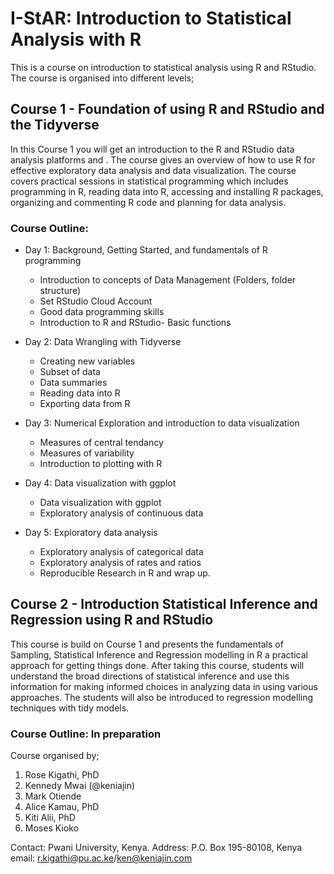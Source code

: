 # I-StAR: Introduction to Statistical Analysis with R
This is a course on introduction to statistical analysis using R and RStudio. The course is organised into different levels;

## Course 1 - Foundation of using R and RStudio and the Tidyverse

In this Course 1 you will get an introduction to the R and RStudio data analysis platforms and . 
The course gives an overview of how to use R for effective exploratory data analysis and data visualization.
The course covers practical sessions in statistical programming which includes programming in R, reading data into R, 
accessing and installing R packages, organizing and commenting R code and planning for data analysis. 

### Course Outline:

 - Day 1: Background, Getting Started, and  fundamentals of R programming

	- Introduction to concepts of Data Management (Folders, folder structure) 
	- Set RStudio Cloud Account 
	- Good data programming skills 
	- Introduction to R and RStudio- Basic functions 

 - Day 2: Data Wrangling with Tidyverse 

	- Creating new variables
	- Subset of data
	- Data summaries
	- Reading data into R
	- Exporting data from R

 - Day 3: Numerical Exploration and introduction to data visualization

	- Measures of central tendancy 
	- Measures of variability 
	- Introduction to plotting with R

 - Day 4: Data visualization with ggplot 

	- Data visualization with ggplot 
	- Exploratory analysis of continuous data 

 - Day 5: Exploratory data analysis

	- Exploratory analysis of categorical data 
	- Exploratory analysis of rates and ratios 
	- Reproducible Research in R and wrap up. 



## Course 2 - Introduction Statistical Inference and Regression using R and RStudio

This course is build on Course 1 and  presents the fundamentals of Sampling, Statistical Inference and Regression modelling in R 
a practical approach for getting things done. After taking this course, students will understand the broad directions of statistical inference 
and use this information for making informed choices in analyzing data in using various approaches. 
The students will also be introduced to regression modelling techniques with tidy models. 

### Course Outline: In preparation

Course organised by;

1) Rose Kigathi, PhD
2) Kennedy Mwai (@keniajin)
3) Mark Otiende 
4) Alice Kamau, PhD
5) Kiti Alii, PhD
6) Moses Kioko


Contact:
Pwani University, Kenya.
Address: P.O. Box 195-80108, Kenya
email: r.kigathi@pu.ac.ke/ken@keniajin.com




